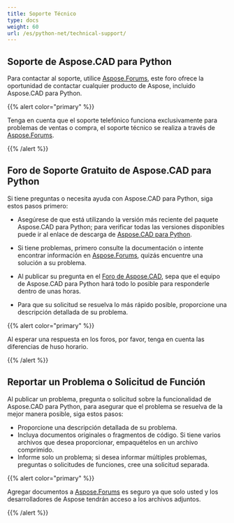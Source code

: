 ```yaml
---
title: Soporte Técnico
type: docs
weight: 60
url: /es/python-net/technical-support/
---
```


## **Soporte de Aspose.CAD para Python**

Para contactar al soporte, utilice [Aspose.Forums](https://forum.aspose.com/c/cad/19), este foro ofrece la oportunidad de contactar cualquier producto de Aspose, incluido Aspose.CAD para Python.

{{% alert color="primary" %}} 

Tenga en cuenta que el soporte telefónico funciona exclusivamente para problemas de ventas o compra, el soporte técnico se realiza a través de [Aspose.Forums](https://forum.aspose.com/c/cad/19).

{{% /alert %}}

## **Foro de Soporte Gratuito de Aspose.CAD para Python**

Si tiene preguntas o necesita ayuda con Aspose.CAD para Python, siga estos pasos primero:

- Asegúrese de que está utilizando la versión más reciente del paquete Aspose.CAD para Python; para verificar todas las versiones disponibles puede ir al enlace de descarga de [Aspose.CAD para Python](https://pypi.org/project/aspose-cad/).

- Si tiene problemas, primero consulte la documentación o intente encontrar información en [Aspose.Forums](https://forum.aspose.com/c/cad/19), quizás encuentre una solución a su problema.
- Al publicar su pregunta en el [Foro de Aspose.CAD](https://forum.aspose.com/c/cad/19), sepa que el equipo de Aspose.CAD para Python hará todo lo posible para responderle dentro de unas horas.
- Para que su solicitud se resuelva lo más rápido posible, proporcione una descripción detallada de su problema.

{{% alert color="primary" %}}

Al esperar una respuesta en los foros, por favor, tenga en cuenta las diferencias de huso horario.

{{% /alert %}}

## **Reportar un Problema o Solicitud de Función**

Al publicar un problema, pregunta o solicitud sobre la funcionalidad de Aspose.CAD para Python, para asegurar que el problema se resuelva de la mejor manera posible, siga estos pasos:

- Proporcione una descripción detallada de su problema.
- Incluya documentos originales o fragmentos de código. Si tiene varios archivos que desea proporcionar, empaquételos en un archivo comprimido.
- Informe solo un problema; si desea informar múltiples problemas, preguntas o solicitudes de funciones, cree una solicitud separada.

{{% alert color="primary" %}}

Agregar documentos a [Aspose.Forums](https://forum.aspose.com/c/cad/19) es seguro ya que solo usted y los desarrolladores de Aspose tendrán acceso a los archivos adjuntos.

{{% /alert %}}
